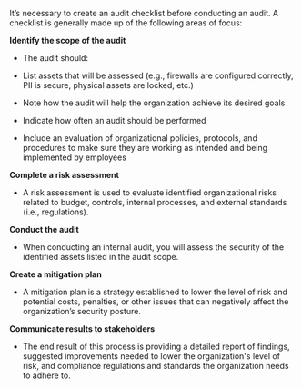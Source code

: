 It’s necessary to create an audit checklist before conducting an audit. A checklist is generally made up of the following areas of focus:

**Identify the scope of the audit**

- The audit should:

- List assets that will be assessed (e.g., firewalls are configured correctly, PII is secure, physical assets are locked, etc.) 
- Note how the audit will help the organization achieve its desired goals
- Indicate how often an audit should be performed
- Include an evaluation of organizational policies, protocols, and procedures to make sure they are working as intended and being implemented by employees

**Complete a risk assessment**

- A risk assessment is used to evaluate identified organizational risks related to budget, controls, internal processes, and external standards (i.e., regulations).

**Conduct the audit**

- When conducting an internal audit, you will assess the security of the identified assets listed in the audit scope.

**Create a mitigation plan**

- A mitigation plan is a strategy established to lower the level of risk and potential costs, penalties, or other issues that can negatively affect the organization’s security posture. 

**Communicate results to stakeholders**

- The end result of this process is providing a detailed report of findings, suggested improvements needed to lower the organization's level of risk, and compliance regulations and standards the organization needs to adhere to.
